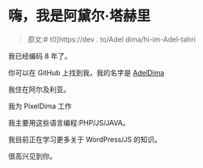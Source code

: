 # 嗨，我是阿黛尔·塔赫里

> 原文:# t0]https://dev . to/Adel dima/hi-im-Adel-tahri

我已经编码 8 年了。

你可以在 GitHub 上找到我，我的名字是 [AdelDima](https://github.com/AdelDima)

我住在阿尔及利亚。

我为 PixelDima 工作

我主要用这些语言编程:PHP/JS/JAVA。

我目前正在学习更多关于 WordPress/JS 的知识。

很高兴见到你。